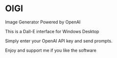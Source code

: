 # OIGI
Image Generator Powered by OpenAI

This is a Dall-E interface for Windows Desktop

Simply enter your OpenAI API key and send prompts.

Enjoy and support me if  you like the software
